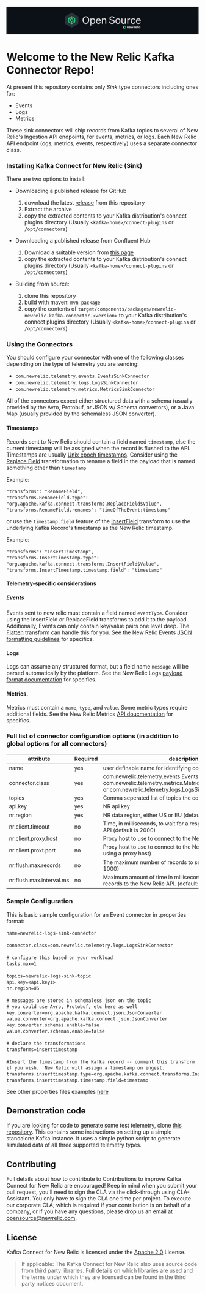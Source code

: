 ![image](./nr-open-source.png)



# Welcome to the New Relic Kafka Connector Repo!

At present this repository contains only *Sink* type connectors including ones for:

- Events
- Logs
- Metrics

These sink connectors will ship records from Kafka topics to several of New Relic's Ingestion API endpoints, for events, metrics, or logs.
Each New Relic API endpoint (ogs, metrics, events, respectively) uses a separate connector class.

### Installing Kafka Connect for New Relic (Sink) 
There are two options to install:
 - Downloading a published release for GitHub
    1. download the latest [release](https://github.com/newrelic/kafka-connect-newrelic/releases) from this repository
    2. Extract the archive
    3. copy the extracted contents to your Kafka distribution's connect plugins directory (Usually `<kafka-home>/connect-plugins` or `/opt/connectors`)

 - Downloading a published release from Confluent Hub
    1. Download a suitable version from [this page](https://www.confluent.io/hub/newrelic/newrelic-kafka-connector)
    2. copy the extracted contents to your Kafka distribution's connect plugins directory (Usually `<kafka-home>/connect-plugins` or `/opt/connectors`)

 - Building from source:
    1. clone this repository
    2. build with maven:  `mvn package`
    3. copy the contents of `target/components/packages/newrelic-newrelic-kafka-connector-<version>` to your Kafka distribution's connect plugins directory (Usually `<kafka-home>/connect-plugins` or `/opt/connectors`)

### Using the Connectors

You should configure your connector with one of the following classes depending on the type of telemetry you are sending:
- `com.newrelic.telemetry.events.EventsSinkConnector`
- `com.newrelic.telemetry.logs.LogsSinkConnector`
- `com.newrelic.telemetry.metrics.MetricsSinkConnector`

All of the connectors expect either structured data with a schema (usually provided by the Avro, Protobuf, or JSON w/ Schema convertors), or a Java Map (usually provided by the schemaless JSON converter).

#### Timestamps
Records sent to New Relic should contain a field named `timestamp`, else the current timestamp will be assigned when the record is flushed to the API.  Timestamps are usually [Unix epoch timestamps](https://docs.newrelic.com/docs/logs/ui-data/timestamp-support/#unix).
Consider using the [Replace Field](https://docs.confluent.io/platform/current/connect/transforms/replacefield.html) transformation to rename a field in the payload that is named something other than `timestamp`

Example:
```
"transforms": "RenameField",
"transforms.RenameField.type": "org.apache.kafka.connect.transforms.ReplaceField$Value",
"transforms.RenameField.renames": "timeOfTheEvent:timestamp"
```
or use the `timestamp.field` feature of the [InsertField](https://docs.confluent.io/platform/current/connect/transforms/insertfield.html) transform to use the underlying Kafka Record's timestamp as the New Relic timestamp.

Example:
```
"transforms": "InsertTimestamp",
"transforms.InsertTimestamp.type": "org.apache.kafka.connect.transforms.InsertField$Value",
"transforms.InsertTimestamp.timestamp.field": "timestamp"
```

#### Telemetry-specific considerations

##### Events
Events sent to new relic must contain a field named `eventType`.  Consider using the InsertField or ReplaceField transforms to add it to the payload.
Additionally, Events can only contain key/value pairs one level deep. The [Flatten](https://docs.confluent.io/platform/current/connect/transforms/flatten.html) transform can handle this for you. 
See the New Relic Events [JSON formatting guidelines](https://docs.newrelic.com/docs/telemetry-data-platform/ingest-apis/introduction-event-api/#instrument) for specifics.

#### Logs
Logs can assume any structured format, but a field name `message` will be parsed automatically by the platform.
See the New Relic Logs [payload format documentation](https://docs.newrelic.com/docs/logs/log-management/log-api/introduction-log-api/#payload-format) for specifics.

#### Metrics.
Metrics must contain a `name`, `type`, and `value`.  Some metric types require additional fields.
See the New Relic Metrics [API doucmentation](https://docs.newrelic.com/docs/telemetry-data-platform/ingest-apis/report-metrics-metric-api/#new-relic-guidelines) for specifics.

### Full list of connector configuration options (in addition to global options for all connectors)
  | attribute     | Required |                          description          |
  | ------------- | -------- | --------------------------------------------- |
  |name          | yes | user definable name for identifying connector |
  |connector.class| yes | com.newrelic.telemetry.events.EventsSinkConnector(Events), com.newrelic.telemetry.metrics.MetricsSinkConnector(Metrics), or com.newrelic.telemetry.logs.LogsSinkConnector(Logs)|
  |topics         | yes | Comma seperated list of topics the connector listens to.|
  |api.key        | yes | NR api key |
  |nr.region      | yes  | NR data region, either US or EU (default: US) |
  |nr.client.timeout | no | Time, in milliseconds, to wait for a response from the New Relic API (default is 2000)|
  |nr.client.proxy.host| no | Proxy host to use to connect to the New Relic API |
  |nr.client.proxt.port | no | Proxy host to use to connect to the New Relic API (required if using a proxy host) | 
  |nr.flush.max.records | no  | The maximum number of records to send in a payload. (default: 1000) |
  |nr.flush.max.interval.ms | no  | Maximum amount of time in milliseconds to wait before flushing records to the New Relic API. (default: 5000) |
  

### Sample Configuration
This is basic sample configuration for an Event connector in .properties format:
```
name=newrelic-logs-sink-connector

connector.class=com.newrelic.telemetry.logs.LogsSinkConnector

# configure this based on your workload
tasks.max=1

topics=newrelic-logs-sink-topic
api.key=<api.keyi>
nr.region=US

# messages are stored in schemaless json on the topic
# you could use Avro, Protobuf, etc here as well
key.converter=org.apache.kafka.connect.json.JsonConverter
value.converter=org.apache.kafka.connect.json.JsonConverter
key.converter.schemas.enable=false
value.converter.schemas.enable=false

# declare the transformations
transforms=inserttimestamp

#Insert the timestamp from the Kafka record -- comment this transform if you wish.  New Relic will assign a timestamp on ingest.
transforms.inserttimestamp.type=org.apache.kafka.connect.transforms.InsertField$Value
transforms.inserttimestamp.timestamp.field=timestamp
```

See other properties files examples [here](./newrelic-kafka-connector/config)


## Demonstration code

If you are looking for code to generate some test telemetry, clone [this repository](https://github.com/JimHagan/nr-kafka-connect-demo).  This contains some instructions on setting up a simple standalone Kafka instance.  It uses a simple python script to generate simulated data of all three supported telemetry types.

## Contributing
Full details about how to contribute to
Contributions to improve Kafka Connect for New Relic are encouraged! Keep in mind when you submit your pull request, you'll need to sign the CLA via the click-through using CLA-Assistant. You only have to sign the CLA one time per project.
To execute our corporate CLA, which is required if your contribution is on behalf of a company, or if you have any questions, please drop us an email at opensource@newrelic.com.

## License
Kafka Connect for New Relic is licensed under the [Apache 2.0](http://apache.org/licenses/LICENSE-2.0.txt) License.
>If applicable: The Kafka Connect for New Relic also uses source code from third party libraries. Full details on which libraries are used and the terms under which they are licensed can be found in the third party notices document.
